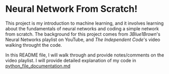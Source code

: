 # Neural Network From Scratch!

This project is my introduction to machine learning, and it involves learning about the fundamentals of neural networks and coding a simple network from scratch. The background for this project comes from _3Blue1Brown_'s Neural Networks playlist on YouTube, and _The Independent Code_'s video walking throught the code.

In this README file, I will walk through and provide notes/comments on the video playlist. I will provide detailed explanation of my code in [python_file_documentation.md]()
